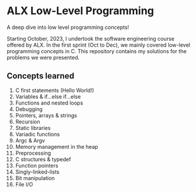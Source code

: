 # ALX Low-Level Programming

A deep dive into low level programming concepts!

Starting October, 2023, I undertook the software engineering course offered by ALX. In the first sprint (Oct to Dec), we mainly covered low-level programming concepts in C. This repository contains my solutions for the problems we were presented.

## Concepts learned

1. C first statements (Hello World!)
2. Variables & if...else if...else
3. Functions and nested loops
4. Debugging
5. Pointers, arrays & strings
6. Recursion
7. Static libraries
8. Variadic functions
9. Argc & Argv
10. Memory management in the heap
11. Preprocessing
12. C structures & typedef
13. Function pointers
14. Singly-linked-lists
15. Bit manipulation
16. File I/O
